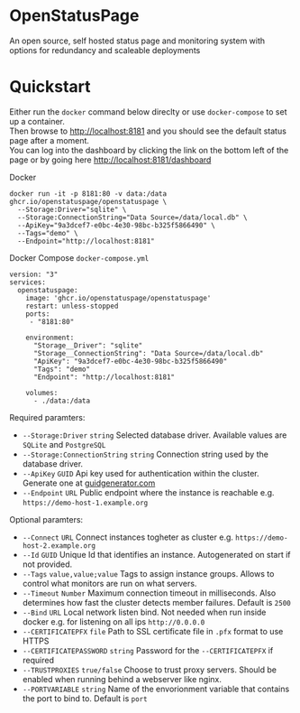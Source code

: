 # OpenStatusPage
An open source, self hosted status page and monitoring system with options for redundancy and scaleable deployments  

# Quickstart
Either run the `docker` command below direclty or use `docker-compose` to set up a container.  
Then browse to [http://localhost:8181](http://localhost:8181) and you should see the default status page after a moment.  
You can log into the dashboard by clicking the link on the bottom left of the page or by going here [http://localhost:8181/dashboard](http://localhost:8181/dashboard)

Docker
```
docker run -it -p 8181:80 -v data:/data ghcr.io/openstatuspage/openstatuspage \
  --Storage:Driver="sqlite" \
  --Storage:ConnectionString="Data Source=/data/local.db" \
  --ApiKey="9a3dcef7-e0bc-4e30-98bc-b325f5866490" \
  --Tags="demo" \
  --Endpoint="http://localhost:8181"
```

Docker Compose `docker-compose.yml`
```
version: "3"
services:
  openstatuspage:
    image: 'ghcr.io/openstatuspage/openstatuspage'
    restart: unless-stopped
    ports:
     - "8181:80"

    environment:
      "Storage__Driver": "sqlite"
      "Storage__ConnectionString": "Data Source=/data/local.db"
      "ApiKey": "9a3dcef7-e0bc-4e30-98bc-b325f5866490"
      "Tags": "demo"
      "Endpoint": "http://localhost:8181"
      
    volumes:
      - ./data:/data
```

 Required paramters:
 - `--Storage:Driver` `string` Selected database driver. Available values are `SQLite` and `PostgreSQL`
 - `--Storage:ConnectionString` `string` Connection string used by the database driver.
 - `--ApiKey` `GUID` Api key used for authentication within the cluster. Generate one at [guidgenerator.com](https://www.guidgenerator.com)
 - `--Endpoint` `URL` Public endpoint where the instance is reachable e.g. `https://demo-host-1.example.org`

Optional paramters:
 - `--Connect` `URL` Connect instances togheter as cluster e.g. `https://demo-host-2.example.org`
 - `--Id` `GUID` Unique Id that identifies an instance. Autogenerated on start if not provided.
 - `--Tags` `value,value;value` Tags to assign instance groups. Allows to control what monitors are run on what servers.
 - `--Timeout` `Number` Maximum connection timeout in milliseconds. Also determines how fast the cluster detects member failures. Default is `2500`
 - `--Bind` `URL` Local network listen bind. Not needed when run inside docker e.g. for listening on all ips `http://0.0.0.0`
 - `--CERTIFICATEPFX` `file` Path to SSL certificate file in `.pfx` format to use HTTPS
 - `--CERTIFICATEPASSWORD` `string` Password for the `--CERTIFICATEPFX` if required
 - `--TRUSTPROXIES` `true/false` Choose to trust proxy servers. Should be enabled when running behind a webserver like nginx.
 - `--PORTVARIABLE` `string` Name of the envorionment variable that contains the port to bind to. Default is `port`
